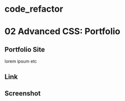 # code_refactor

# 02 Advanced CSS: Portfolio

## Portfolio Site

lorem ipsum etc 

## Link


## Screenshot
